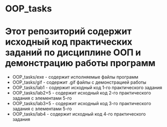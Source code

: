 # OOP_tasks
# Этот репозиторий содержит исходный код практических заданий по дисциплине ООП и демонстрацию работы программ

- OOP_tasks/exe - содержит исполняемые файлы программ
- OOP_tasks/gif - содержит .gif файлы с демонстрацией работы
- OOP_tasks/lab1 - содержит исходный код 1-го практического задания
- OOP_tasks/lab2+5 - содержит исходный код 2-го практического задания с элементами 5-го
- OOP_tasks/lab3+5 - содержит исходный код 3-го практического задания с элементами 5-го
- OOP_tasks/lab4 - содержит исходный код 4-го практического задания
